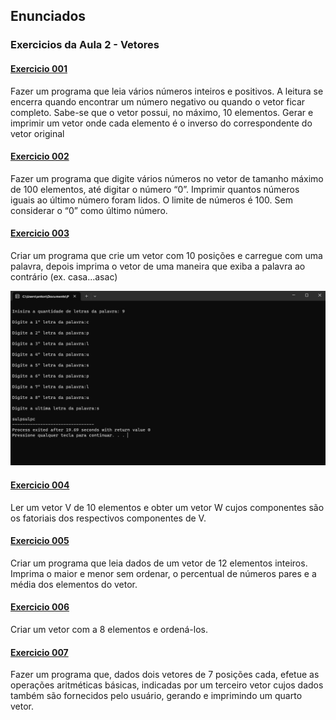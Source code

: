 ## Enunciados
### Exercicios da Aula 2 - Vetores
#### [Exercicio 001](Exercicios/exercicio1.cpp)

Fazer um programa que leia vários números inteiros e positivos. A leitura se encerra quando encontrar um número negativo ou quando o vetor ficar completo. Sabe-se que o vetor possui, no máximo, 10 elementos. Gerar e imprimir um vetor onde cada elemento é o inverso do correspondente do vetor original 

#### [Exercicio 002](Exercicios(cpp)/exercicio2.cpp)

Fazer um programa que digite vários números no vetor de tamanho máximo de 100 elementos, até digitar o número “0”. Imprimir quantos números iguais ao último número foram lidos. O limite de números é 100.  Sem considerar o “0” como último número.   

#### [Exercicio 003](Exercicios(cpp)/exercicio3.cpp)

Criar um programa que crie um vetor com 10 posições e carregue com uma palavra, depois imprima o vetor de uma maneira que exiba a palavra ao contrário (ex. casa...asac)  

![exemplo exercicio 3](Exercicios/ex3.png)

#### [Exercicio 004](Exercicios(cpp)/exercicio4.cpp)

Ler um vetor V de 10 elementos e obter um vetor W cujos componentes são os fatoriais dos respectivos componentes de V. 

#### [Exercicio 005](Exercicios(cpp)/exercicio5.cpp)

Criar um programa que leia dados de um vetor de 12 elementos inteiros. Imprima o maior e menor sem ordenar, o percentual de números pares e a média dos elementos do vetor. 

#### [Exercicio 006](Exercicios(cpp)/exercicio6.cpp)

Criar um vetor com a 8 elementos e ordená-los.

#### [Exercicio 007](Exercicios(cpp)/exercicio7.cpp)

Fazer um programa que, dados dois vetores de 7 posições cada, efetue as operações aritméticas básicas, indicadas por um terceiro vetor cujos dados também são fornecidos pelo usuário, gerando e imprimindo um quarto vetor. 


